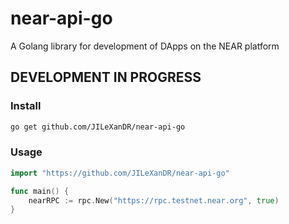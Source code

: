 # near-api-go

A Golang library for development of DApps on the NEAR platform

## DEVELOPMENT IN PROGRESS

### Install

```bash
go get github.com/JILeXanDR/near-api-go
```

### Usage
```go
import "https://github.com/JILeXanDR/near-api-go"

func main() {
    nearRPC := rpc.New("https://rpc.testnet.near.org", true)
}
```
